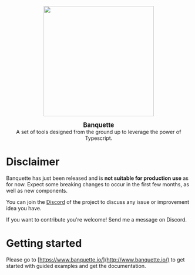 <div align="center">
  <img width="300" src="https://banquette.io/images/logo.svg"/>
</div>

<p align="center"><b style="font-size: 1.2em">Banquette</b><br/>A set of tools designed from the ground up to leverage the power of Typescript.</p>

# Disclaimer

Banquette has just been released and is **not suitable for production use** as for now.
Expect some breaking changes to occur in the first few months, as well as new components.

You can join the [Discord](https://discord.gg/WRvChatUgy) of the project to discuss any issue or improvement idea you have.

If you want to contribute you're welcome! Send me a message on Discord.

# Getting started

Please go to [https://www.banquette.io/](http://www.banquette.io/) to get started with guided examples and get the documentation.
